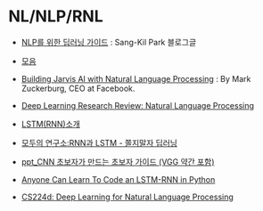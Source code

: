 # NL/NLP/RNL
* [NLP를 위한 딥러닝 가이드](http://docs.likejazz.com/deep-learning-for-nlp/#nlp) : Sang-Kil Park 블로그글
* [모음](http://docs.likejazz.com/deep-learning-for-nlp/#section-2)
* [Building Jarvis AI with Natural Language Processing](https://www.facebook.com/notes/mark-zuckerberg/building-jarvis/10154361492931634?utm_source=mybridge&utm_medium=blog&utm_campaign=read_more) : By Mark Zuckerburg, CEO at Facebook.
* [Deep Learning Research Review: Natural Language Processing](http://www.kdnuggets.com/2017/01/deep-learning-review-natural-language-processing.html)
* [LSTM(RNN)소개](https://brunch.co.kr/@chris-song/9)
* [모두의 연구소:RNN과 LSTM - 쫄지말자 딥러닝](http://www.modulabs.co.kr/DeepLAB_library/11886)
* [ppt_CNN 초보자가 만드는 초보자 가이드 (VGG 약간 포함)](https://www.slideshare.net/leeseungeun/cnn-vgg-72164295)
* [Anyone Can Learn To Code an LSTM-RNN in Python](https://iamtrask.github.io/2015/11/15/anyone-can-code-lstm/)

* [CS224d: Deep Learning for Natural Language Processing](http://cs224d.stanford.edu/reports_2016.html)

